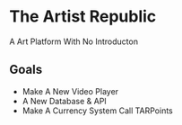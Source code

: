 # The Artist Republic
A Art Platform With No Introducton

## Goals
- Make A New Video Player
- A New Database & API
- Make A Currency System Call TARPoints
